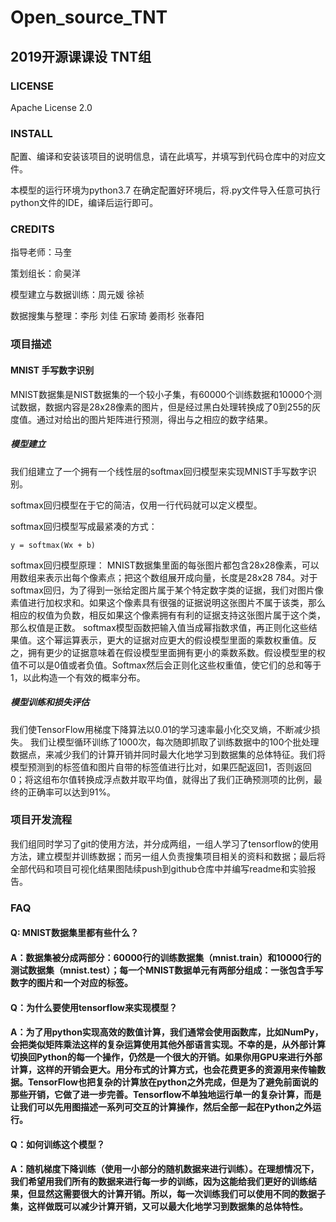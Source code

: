 # Open_source_TNT
## 2019开源课课设 TNT组

### LICENSE

Apache License 2.0


### INSTALL
配置、编译和安装该项目的说明信息，请在此填写，并填写到代码仓库中的对应文件。
 
本模型的运行环境为python3.7
在确定配置好环境后，将.py文件导入任意可执行python文件的IDE，编译后运行即可。




### CREDITS

指导老师：马奎

策划组长：俞昊洋 

模型建立与数据训练：周元媛  徐祯

数据搜集与整理：李彤 刘佳 石家琦 姜雨杉 张春阳


### 项目描述

#### MNIST 手写数字识别
MNIST数据集是NIST数据集的一个较小子集，有60000个训练数据和10000个测试数据，数据内容是28x28像素的图片，但是经过黑白处理转换成了0到255的灰度值。通过对给出的图片矩阵进行预测，得出与之相应的数字结果。

##### 模型建立
  我们组建立了一个拥有一个线性层的softmax回归模型来实现MNIST手写数字识别。
  
  softmax回归模型在于它的简洁，仅用一行代码就可以定义模型。
  
  softmax回归模型写成最紧凑的方式：
    
    y = softmax(Wx + b)
      
  softmax回归模型原理：
  MNIST数据集里面的每张图片都包含28x28像素，可以用数组来表示出每个像素点；把这个数组展开成向量，长度是28x28  784。对于softmax回归，为了得到一张给定图片属于某个特定数字类的证据，我们对图片像素值进行加权求和。如果这个像素具有很强的证据说明这张图片不属于该类，那么相应的权值为负数，相反如果这个像素拥有有利的证据支持这张图片属于这个类，那么权值是正数。
  softmax模型函数把输入值当成幂指数求值，再正则化这些结果值。这个幂运算表示，更大的证据对应更大的假设模型里面的乘数权重值。反之，拥有更少的证据意味着在假设模型里面拥有更小的乘数系数。假设模型里的权值不可以是0值或者负值。Softmax然后会正则化这些权重值，使它们的总和等于1，以此构造一个有效的概率分布。
  
##### 模型训练和损失评估
  我们使TensorFlow用梯度下降算法以0.01的学习速率最小化交叉熵，不断减少损失。
  我们让模型循环训练了1000次，每次随即抓取了训练数据中的100个批处理数据点，来减少我们的计算开销并同时最大化地学习到数据集的总体特征。我们将模型预测到的标签值和图片自带的标签值进行比对，如果匹配返回1，否则返回0；将这组布尔值转换成浮点数并取平均值，就得出了我们正确预测项的比例，最终的正确率可以达到91%。

### 项目开发流程
  我们组同时学习了git的使用方法，并分成两组，一组人学习了tensorflow的使用方法，建立模型并训练数据；而另一组人负责搜集项目相关的资料和数据；最后将全部代码和项目可视化结果图陆续push到github仓库中并编写readme和实验报告。
  
### FAQ
#### Q: MNIST数据集里都有些什么？
#### A：数据集被分成两部分：60000行的训练数据集（mnist.train）和10000行的测试数据集（mnist.test）；每一个MNIST数据单元有两部分组成：一张包含手写数字的图片和一个对应的标签。

#### Q：为什么要使用tensorflow来实现模型？
#### A：为了用python实现高效的数值计算，我们通常会使用函数库，比如NumPy，会把类似矩阵乘法这样的复杂运算使用其他外部语言实现。不幸的是，从外部计算切换回Python的每一个操作，仍然是一个很大的开销。如果你用GPU来进行外部计算，这样的开销会更大。用分布式的计算方式，也会花费更多的资源用来传输数据。TensorFlow也把复杂的计算放在python之外完成，但是为了避免前面说的那些开销，它做了进一步完善。Tensorflow不单独地运行单一的复杂计算，而是让我们可以先用图描述一系列可交互的计算操作，然后全部一起在Python之外运行。
#### Q：如何训练这个模型？
#### A：随机梯度下降训练（使用一小部分的随机数据来进行训练）。在理想情况下，我们希望用我们所有的数据来进行每一步的训练，因为这能给我们更好的训练结果，但显然这需要很大的计算开销。所以，每一次训练我们可以使用不同的数据子集，这样做既可以减少计算开销，又可以最大化地学习到数据集的总体特性。


  
